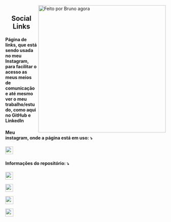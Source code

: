 <img src="https://raw.githubusercontent.com/MicaelliMedeiros/micaellimedeiros/master/image/computer-illustration.png" min-width="400px" max-width="400px" width="400px" align="right" alt="Feito por Bruno agora">

<h2 align="center"> 
  Social Links
</h2>

<h4 align="left">
  Página de links, que está sendo usada no meu Instagram, para facilitar o acesso as meus meios de comunicação e até mesmo ver o meu trabalho/estudo, como aqui no GitHub e LinkedIn
</h4>

<h4 align="left">
  Meu instagram, onde a página está em uso: ⤵️
</h4>

<p align="left">

<a href="https://www.instagram.com/brunossaless/" alt="instagram" target="_blank" > 
    <img padding=10he height=24he src="https://img.shields.io/badge/Instagram-E4405F?style=for-the-badge&logo=instagram&logoColor=white" /> </a>
</p>

<h4 align="left">
    Informações do repositório: ⤵️
</h4>

<p align="left">
  <a href="https://github.com/brunossaless/social-links" alt="RepoSize">

  <img height=24he src="https://img.shields.io/github/repo-size/brunossaless/social-links" /> </a>

  <a href="#" alt="Languagens">

  <img height=24he src="https://img.shields.io/github/languages/count/brunossaless/social-links" /> </a>

  <a href="#" alt="Fork">

  <img height=25he src="https://img.shields.io/github/stars/brunossaless/social-links?style=social" /> </a>

  <a href="#" alt="Watch">

  <img height=25he src="https://img.shields.io/github/watchers/brunossaless/social-links?style=social" /> 

  </a>

</p>
